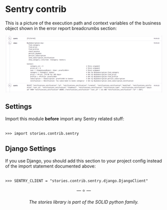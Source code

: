 # Sentry contrib

This is a picture of the execution path and context variables of the
business object shown in the error report breadcrumbs section:

![Sentry](../images/sentry.png)

## Settings

Import this module **before** import any Sentry related stuff:

```pycon

>>> import stories.contrib.sentry

```

## Django Settings

If you use Django, you should add this section to your project config
instead of the import statement documented above:

```pycon

>>> SENTRY_CLIENT = "stories.contrib.sentry.django.DjangoClient"

```

<p align="center">&mdash; ⭐️ &mdash;</p>
<p align="center"><i>The stories library is part of the SOLID python family.</i></p>
